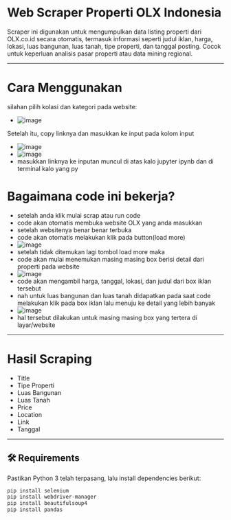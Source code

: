 
# Web Scraper Properti OLX Indonesia

Scraper ini digunakan untuk mengumpulkan data listing properti dari OLX.co.id secara otomatis, termasuk informasi seperti judul iklan, harga, lokasi, luas bangunan, luas tanah, tipe properti, dan tanggal posting. Cocok untuk keperluan analisis pasar properti atau data mining regional.

--- 
# Cara Menggunakan
silahan pilih kolasi dan kategori pada website:
 - ![image](https://github.com/user-attachments/assets/a0c8191e-6ba8-46d9-88e9-42e00cf93692)

Setelah itu, copy linknya dan masukkan ke input pada kolom input
 - ![image](https://github.com/user-attachments/assets/b0274a1c-6195-42d5-ad77-e0482e9600fb)
 - ![image](https://github.com/user-attachments/assets/0bb9049c-5f58-4e2e-b547-672b479080ef)
 - masukkan linknya ke inputan muncul di atas kalo jupyter ipynb dan di terminal kalo yang py

# Bagaimana code ini bekerja?
 - setelah anda klik mulai scrap atau run code
 - code akan otomatis membuka website OLX yang anda masukkan
 - setelah websitenya benar benar terbuka
 - code akan otomatis melakukan klik pada button(load more)
 - ![image](https://github.com/user-attachments/assets/8897aafd-487c-4f95-a5eb-048ccb724b00)
 - setelah tidak ditemukan lagi tombol load more maka
 - code akan mulai menemukan masing masing box berisi detail dari properti pada website
 - ![image](https://github.com/user-attachments/assets/8b7ba198-5f79-448e-89f0-5c91816aa43a)
 - code akan mengambil harga, tanggal, lokasi, dan judul dari box iklan tersebut
 - nah untuk luas bangunan dan luas tanah didapatkan pada saat code melakukan klik pada box iklan lalu menuju ke detail yang lebih banyak
 - ![image](https://github.com/user-attachments/assets/4315a5ef-5da6-4f0b-b27a-d677097a0c93)
 - hal tersebut dilakukan untuk masing masing box yang tertera di layar/website

---

# Hasil Scraping

 - Title
 - Tipe Properti
 - Luas Bangunan
 - Luas Tanah
 - Price
 - Location
 - Link
 - Tanggal

---



## 🛠️ Requirements

Pastikan Python 3 telah terpasang, lalu install dependencies berikut:

```bash
pip install selenium
pip install webdriver-manager
pip install beautifulsoup4
pip install pandas
